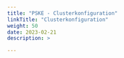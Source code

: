 ```yaml
---
title: "PSKE - Clusterkonfiguration"
linkTitle: "Clusterkonfiguration"
weight: 50
date: 2023-02-21
description: >

---
```


